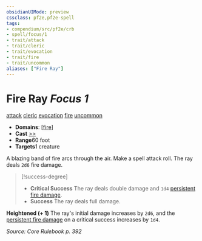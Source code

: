 ```yaml
---
obsidianUIMode: preview
cssclass: pf2e,pf2e-spell
tags:
- compendium/src/pf2e/crb
- spell/focus/1
- trait/attack
- trait/cleric
- trait/evocation
- trait/fire
- trait/uncommon
aliases: ["Fire Ray"]
---
```

# Fire Ray *Focus 1*   
[attack](../../rules/traits/attack.md)  [cleric](../../rules/traits/cleric.md)  [evocation](../../rules/traits/evocation.md)  [fire](../../rules/traits/fire.md)  [uncommon](../../rules/traits/uncommon.md)  

- **Domains**: [[fire](../setting/domains.md#Fire)]
- **Cast** [>>](../../rules/core-rulebook/chapter-9-playing-the-game.md#Actions "Two-Action") 
- **Range**60 foot
- **Targets**1 creature

A blazing band of fire arcs through the air. Make a spell attack roll. The ray deals `2d6` fire damage.

> [!success-degree] 
> - **Critical Success** The ray deals double damage and `1d4` [persistent fire damage](../../rules/conditions.md#Persistent%20Damage).
> - **Success** The ray deals full damage.

**Heightened (+ 1)** The ray's initial damage increases by `2d6`, and the [persistent fire damage](../../rules/conditions.md#Persistent%20Damage) on a critical success increases by `1d4`.

*Source: Core Rulebook p. 392*